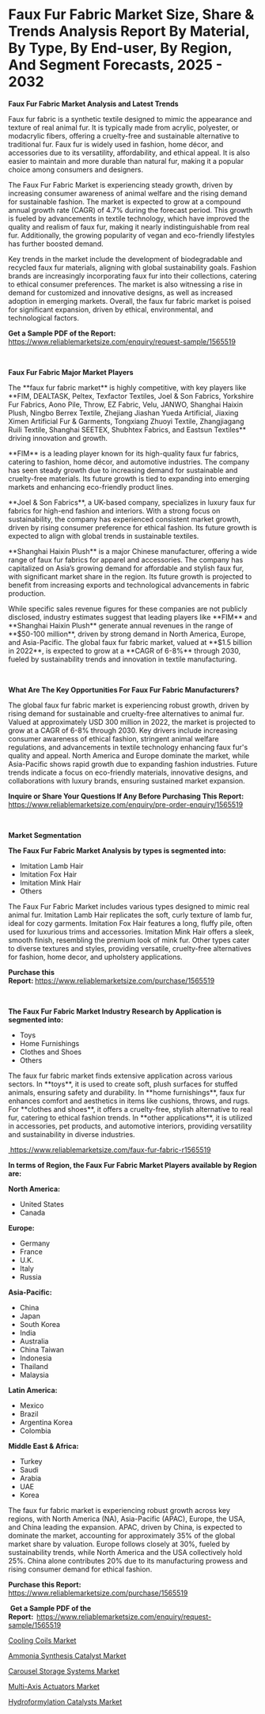 <p><h1>Faux Fur Fabric Market Size, Share & Trends Analysis Report By Material, By Type, By End-user, By Region, And Segment Forecasts, 2025 - 2032</h1></p><p><strong>Faux Fur Fabric Market Analysis and Latest Trends</strong></p>
<p><p>Faux fur fabric is a synthetic textile designed to mimic the appearance and texture of real animal fur. It is typically made from acrylic, polyester, or modacrylic fibers, offering a cruelty-free and sustainable alternative to traditional fur. Faux fur is widely used in fashion, home décor, and accessories due to its versatility, affordability, and ethical appeal. It is also easier to maintain and more durable than natural fur, making it a popular choice among consumers and designers.</p><p>The Faux Fur Fabric Market is experiencing steady growth, driven by increasing consumer awareness of animal welfare and the rising demand for sustainable fashion. The market is expected to grow at a compound annual growth rate (CAGR) of 4.7% during the forecast period. This growth is fueled by advancements in textile technology, which have improved the quality and realism of faux fur, making it nearly indistinguishable from real fur. Additionally, the growing popularity of vegan and eco-friendly lifestyles has further boosted demand.</p><p>Key trends in the market include the development of biodegradable and recycled faux fur materials, aligning with global sustainability goals. Fashion brands are increasingly incorporating faux fur into their collections, catering to ethical consumer preferences. The market is also witnessing a rise in demand for customized and innovative designs, as well as increased adoption in emerging markets. Overall, the faux fur fabric market is poised for significant expansion, driven by ethical, environmental, and technological factors.</p></p>
<p><strong>Get a Sample PDF of the Report:&nbsp;</strong> <a href="https://www.reliablemarketsize.com/enquiry/request-sample/1565519?utm_campaign=2038&utm_medium=2&utm_source=Github&utm_content=ia&utm_term=25012025&utm_id=faux-fur-fabric">https://www.reliablemarketsize.com/enquiry/request-sample/1565519</a></p>
<p>&nbsp;</p>
<p><strong>Faux Fur Fabric Major Market Players</strong></p>
<p><p>The **faux fur fabric market** is highly competitive, with key players like **FIM, DEALTASK, Peltex, Texfactor Textiles, Joel & Son Fabrics, Yorkshire Fur Fabrics, Aono Pile, Throw, EZ Fabric, Velu, JANWO, Shanghai Haixin Plush, Ningbo Berrex Textile, Zhejiang Jiashan Yueda Artificial, Jiaxing Ximen Artificial Fur & Garments, Tongxiang Zhuoyi Textile, Zhangjiagang Ruili Textile, Shanghai SEETEX, Shubhtex Fabrics, and Eastsun Textiles** driving innovation and growth. </p><p>**FIM** is a leading player known for its high-quality faux fur fabrics, catering to fashion, home décor, and automotive industries. The company has seen steady growth due to increasing demand for sustainable and cruelty-free materials. Its future growth is tied to expanding into emerging markets and enhancing eco-friendly product lines.</p><p>**Joel & Son Fabrics**, a UK-based company, specializes in luxury faux fur fabrics for high-end fashion and interiors. With a strong focus on sustainability, the company has experienced consistent market growth, driven by rising consumer preference for ethical fashion. Its future growth is expected to align with global trends in sustainable textiles.</p><p>**Shanghai Haixin Plush** is a major Chinese manufacturer, offering a wide range of faux fur fabrics for apparel and accessories. The company has capitalized on Asia’s growing demand for affordable and stylish faux fur, with significant market share in the region. Its future growth is projected to benefit from increasing exports and technological advancements in fabric production.</p><p>While specific sales revenue figures for these companies are not publicly disclosed, industry estimates suggest that leading players like **FIM** and **Shanghai Haixin Plush** generate annual revenues in the range of **$50-100 million**, driven by strong demand in North America, Europe, and Asia-Pacific. The global faux fur fabric market, valued at **$1.5 billion in 2022**, is expected to grow at a **CAGR of 6-8%** through 2030, fueled by sustainability trends and innovation in textile manufacturing.</p></p>
<p>&nbsp;</p>
<p><strong>What Are The Key Opportunities For Faux Fur Fabric Manufacturers?</strong></p>
<p><p>The global faux fur fabric market is experiencing robust growth, driven by rising demand for sustainable and cruelty-free alternatives to animal fur. Valued at approximately USD 300 million in 2022, the market is projected to grow at a CAGR of 6-8% through 2030. Key drivers include increasing consumer awareness of ethical fashion, stringent animal welfare regulations, and advancements in textile technology enhancing faux fur's quality and appeal. North America and Europe dominate the market, while Asia-Pacific shows rapid growth due to expanding fashion industries. Future trends indicate a focus on eco-friendly materials, innovative designs, and collaborations with luxury brands, ensuring sustained market expansion.</p></p>
<p><strong>Inquire or Share Your Questions If Any Before Purchasing This Report:</strong> <a href="https://www.reliablemarketsize.com/enquiry/pre-order-enquiry/1565519?utm_campaign=2038&utm_medium=2&utm_source=Github&utm_content=ia&utm_term=25012025&utm_id=faux-fur-fabric">https://www.reliablemarketsize.com/enquiry/pre-order-enquiry/1565519</a></p>
<p>&nbsp;</p>
<p><strong>Market Segmentation</strong></p>
<p><strong>The Faux Fur Fabric Market Analysis by types is segmented into:</strong></p>
<p><ul><li>Imitation Lamb Hair</li><li>Imitation Fox Hair</li><li>Imitation Mink Hair</li><li>Others</li></ul></p>
<p><p>The Faux Fur Fabric Market includes various types designed to mimic real animal fur. Imitation Lamb Hair replicates the soft, curly texture of lamb fur, ideal for cozy garments. Imitation Fox Hair features a long, fluffy pile, often used for luxurious trims and accessories. Imitation Mink Hair offers a sleek, smooth finish, resembling the premium look of mink fur. Other types cater to diverse textures and styles, providing versatile, cruelty-free alternatives for fashion, home decor, and upholstery applications.</p></p>
<p><strong>Purchase this Report:&nbsp;</strong><a href="https://www.reliablemarketsize.com/purchase/1565519?utm_campaign=2038&utm_medium=2&utm_source=Github&utm_content=ia&utm_term=25012025&utm_id=faux-fur-fabric">https://www.reliablemarketsize.com/purchase/1565519</a></p>
<p>&nbsp;</p>
<p><strong>The Faux Fur Fabric Market Industry Research by Application is segmented into:</strong></p>
<p><ul><li>Toys</li><li>Home Furnishings</li><li>Clothes and Shoes</li><li>Others</li></ul></p>
<p><p>The faux fur fabric market finds extensive application across various sectors. In **toys**, it is used to create soft, plush surfaces for stuffed animals, ensuring safety and durability. In **home furnishings**, faux fur enhances comfort and aesthetics in items like cushions, throws, and rugs. For **clothes and shoes**, it offers a cruelty-free, stylish alternative to real fur, catering to ethical fashion trends. In **other applications**, it is utilized in accessories, pet products, and automotive interiors, providing versatility and sustainability in diverse industries.</p></p>
<p><a href="https://www.reliablemarketsize.com/faux-fur-fabric-r1565519?utm_campaign=2038&utm_medium=2&utm_source=Github&utm_content=ia&utm_term=25012025&utm_id=faux-fur-fabric">&nbsp;https://www.reliablemarketsize.com/faux-fur-fabric-r1565519</a></p>
<p><strong>In terms of Region, the Faux Fur Fabric Market Players available by Region are:</strong></p>
<p>
    <p> <strong> North America: </strong>
        <ul>
            <li>United States</li>
            <li>Canada</li>
        </ul>
        </p> 
    <p> <strong> Europe: </strong>
        <ul>
            <li>Germany</li>
            <li>France</li>
            <li>U.K.</li>
            <li>Italy</li>
            <li>Russia</li>
        </ul>
        </p> 
    <p> <strong> Asia-Pacific: </strong>
        <ul>
            <li>China</li>
            <li>Japan</li>
            <li>South Korea</li>
            <li>India</li>
            <li>Australia</li>
            <li>China Taiwan</li>
            <li>Indonesia</li>
            <li>Thailand</li>
            <li>Malaysia</li>
        </ul>
        </p> 
    <p> <strong> Latin America: </strong>
        <ul>
            <li>Mexico</li>
            <li>Brazil</li>
            <li>Argentina Korea</li>
            <li>Colombia</li>
        </ul>
        </p> 
    <p> <strong> Middle East & Africa: </strong>
        <ul>
            <li>Turkey</li>
            <li>Saudi</li>
            <li>Arabia</li>
            <li>UAE</li>
            <li>Korea</li>
        </ul>
    </p>
    </p>
<p><p>The faux fur fabric market is experiencing robust growth across key regions, with North America (NA), Asia-Pacific (APAC), Europe, the USA, and China leading the expansion. APAC, driven by China, is expected to dominate the market, accounting for approximately 35% of the global market share by valuation. Europe follows closely at 30%, fueled by sustainability trends, while North America and the USA collectively hold 25%. China alone contributes 20% due to its manufacturing prowess and rising consumer demand for ethical fashion.</p></p>
<p><strong>Purchase this Report: </strong><a href="https://www.reliablemarketsize.com/purchase/1565519?utm_campaign=2038&utm_medium=2&utm_source=Github&utm_content=ia&utm_term=25012025&utm_id=faux-fur-fabric">https://www.reliablemarketsize.com/purchase/1565519</a></p>
<p>&nbsp;<strong>Get a Sample PDF of the Report:&nbsp;&nbsp;</strong><a href="https://www.reliablemarketsize.com/enquiry/request-sample/1565519?utm_campaign=2038&utm_medium=2&utm_source=Github&utm_content=ia&utm_term=25012025&utm_id=faux-fur-fabric">https://www.reliablemarketsize.com/enquiry/request-sample/1565519</a></p>
<p><strong></strong></p>
<p><p><a href="https://www.linkedin.com/pulse/projecting-growth-trajectory-cooling-coils-market-size-rigif?utm_campaign=2038&utm_medium=2&utm_source=Github&utm_content=ia&utm_term=25012025&utm_id=faux-fur-fabric">Cooling Coils Market</a></p><p><a href="https://github.com/nibbsmantji/Market-Research-Report-List-1/blob/main/ammonia-synthesis-catalyst-market.md?utm_campaign=2038&utm_medium=2&utm_source=Github&utm_content=ia&utm_term=25012025&utm_id=faux-fur-fabric">Ammonia Synthesis Catalyst Market</a></p><p><a href="https://www.linkedin.com/pulse/carousel-storage-systems-market-highlights-industry-growth-81-j46qf?utm_campaign=2038&utm_medium=2&utm_source=Github&utm_content=ia&utm_term=25012025&utm_id=faux-fur-fabric">Carousel Storage Systems Market</a></p><p><a href="https://www.linkedin.com/pulse/future-multi-axis-actuators-market-growth-predictions-cagr-104as-zafsf?utm_campaign=2038&utm_medium=2&utm_source=Github&utm_content=ia&utm_term=25012025&utm_id=faux-fur-fabric">Multi-Axis Actuators Market</a></p><p><a href="https://github.com/djibenesha/Market-Research-Report-List-1/blob/main/hydroformylation-catalysts-market.md?utm_campaign=2038&utm_medium=2&utm_source=Github&utm_content=ia&utm_term=25012025&utm_id=faux-fur-fabric">Hydroformylation Catalysts Market</a></p></p>